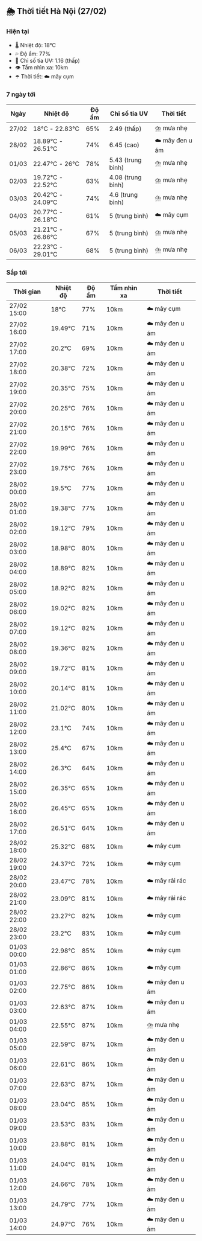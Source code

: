 ## 🌦️ Thời tiết Hà Nội (27/02)

### Hiện tại

- 🌡️ Nhiệt độ: 18℃
- 💦 Độ ẩm: 77%
- 🌟 Chỉ số tia UV: 1.16 (thấp)
- 👁️ Tầm nhìn xa: 10km
- ☂️ Thời tiết: ☁️ mây cụm

### 7 ngày tới

| Ngày | Nhiệt độ | Độ ẩm | Chỉ số tia UV | Thời tiết |
| --- | --- | --- | --- | --- |
| 27/02 | 18℃ - 22.83℃ | 65% | 2.49 (thấp) | ⛈️ mưa nhẹ |
| 28/02 | 18.89℃ - 26.51℃ | 74% | 6.45 (cao) | ☁️ mây đen u ám |
| 01/03 | 22.47℃ - 26℃ | 78% | 5.43 (trung bình) | ⛈️ mưa nhẹ |
| 02/03 | 19.72℃ - 22.52℃ | 63% | 4.08 (trung bình) | ⛈️ mưa nhẹ |
| 03/03 | 20.42℃ - 24.09℃ | 74% | 4.6 (trung bình) | ⛈️ mưa nhẹ |
| 04/03 | 20.77℃ - 26.18℃ | 61% | 5 (trung bình) | ☁️ mây cụm |
| 05/03 | 21.21℃ - 26.86℃ | 67% | 5 (trung bình) | ⛈️ mưa nhẹ |
| 06/03 | 22.23℃ - 29.01℃ | 68% | 5 (trung bình) | ⛈️ mưa nhẹ |

### Sắp tới

| Thời gian | Nhiệt độ | Độ ẩm | Tầm nhìn xa | Thời tiết |
| --- | --- | --- | --- | --- |
| 27/02 15:00 | 18℃ | 77% | 10km | ☁️ mây cụm |
| 27/02 16:00 | 19.49℃ | 71% | 10km | ☁️ mây đen u ám |
| 27/02 17:00 | 20.2℃ | 69% | 10km | ☁️ mây đen u ám |
| 27/02 18:00 | 20.38℃ | 72% | 10km | ☁️ mây đen u ám |
| 27/02 19:00 | 20.35℃ | 75% | 10km | ☁️ mây đen u ám |
| 27/02 20:00 | 20.25℃ | 76% | 10km | ☁️ mây đen u ám |
| 27/02 21:00 | 20.15℃ | 76% | 10km | ☁️ mây đen u ám |
| 27/02 22:00 | 19.99℃ | 76% | 10km | ☁️ mây đen u ám |
| 27/02 23:00 | 19.75℃ | 76% | 10km | ☁️ mây đen u ám |
| 28/02 00:00 | 19.5℃ | 77% | 10km | ☁️ mây đen u ám |
| 28/02 01:00 | 19.38℃ | 77% | 10km | ☁️ mây đen u ám |
| 28/02 02:00 | 19.12℃ | 79% | 10km | ☁️ mây đen u ám |
| 28/02 03:00 | 18.98℃ | 80% | 10km | ☁️ mây đen u ám |
| 28/02 04:00 | 18.89℃ | 82% | 10km | ☁️ mây đen u ám |
| 28/02 05:00 | 18.92℃ | 82% | 10km | ☁️ mây đen u ám |
| 28/02 06:00 | 19.02℃ | 82% | 10km | ☁️ mây đen u ám |
| 28/02 07:00 | 19.12℃ | 82% | 10km | ☁️ mây đen u ám |
| 28/02 08:00 | 19.36℃ | 82% | 10km | ☁️ mây đen u ám |
| 28/02 09:00 | 19.72℃ | 81% | 10km | ☁️ mây đen u ám |
| 28/02 10:00 | 20.14℃ | 81% | 10km | ☁️ mây đen u ám |
| 28/02 11:00 | 21.02℃ | 80% | 10km | ☁️ mây đen u ám |
| 28/02 12:00 | 23.1℃ | 74% | 10km | ☁️ mây đen u ám |
| 28/02 13:00 | 25.4℃ | 67% | 10km | ☁️ mây đen u ám |
| 28/02 14:00 | 26.3℃ | 64% | 10km | ☁️ mây đen u ám |
| 28/02 15:00 | 26.35℃ | 65% | 10km | ☁️ mây đen u ám |
| 28/02 16:00 | 26.45℃ | 65% | 10km | ☁️ mây đen u ám |
| 28/02 17:00 | 26.51℃ | 64% | 10km | ☁️ mây đen u ám |
| 28/02 18:00 | 25.32℃ | 68% | 10km | ☁️ mây cụm |
| 28/02 19:00 | 24.37℃ | 72% | 10km | ☁️ mây cụm |
| 28/02 20:00 | 23.47℃ | 78% | 10km | ☁️ mây rải rác |
| 28/02 21:00 | 23.09℃ | 81% | 10km | ☁️ mây rải rác |
| 28/02 22:00 | 23.27℃ | 82% | 10km | ☁️ mây cụm |
| 28/02 23:00 | 23.2℃ | 83% | 10km | ☁️ mây cụm |
| 01/03 00:00 | 22.98℃ | 85% | 10km | ☁️ mây cụm |
| 01/03 01:00 | 22.86℃ | 86% | 10km | ☁️ mây cụm |
| 01/03 02:00 | 22.75℃ | 86% | 10km | ☁️ mây đen u ám |
| 01/03 03:00 | 22.63℃ | 87% | 10km | ☁️ mây đen u ám |
| 01/03 04:00 | 22.55℃ | 87% | 10km | ⛈️ mưa nhẹ |
| 01/03 05:00 | 22.59℃ | 87% | 10km | ☁️ mây đen u ám |
| 01/03 06:00 | 22.61℃ | 86% | 10km | ☁️ mây đen u ám |
| 01/03 07:00 | 22.63℃ | 87% | 10km | ☁️ mây đen u ám |
| 01/03 08:00 | 23.04℃ | 85% | 10km | ☁️ mây đen u ám |
| 01/03 09:00 | 23.53℃ | 83% | 10km | ☁️ mây đen u ám |
| 01/03 10:00 | 23.88℃ | 81% | 10km | ☁️ mây đen u ám |
| 01/03 11:00 | 24.04℃ | 81% | 10km | ☁️ mây đen u ám |
| 01/03 12:00 | 24.66℃ | 78% | 10km | ☁️ mây đen u ám |
| 01/03 13:00 | 24.79℃ | 77% | 10km | ☁️ mây đen u ám |
| 01/03 14:00 | 24.97℃ | 76% | 10km | ☁️ mây đen u ám |

